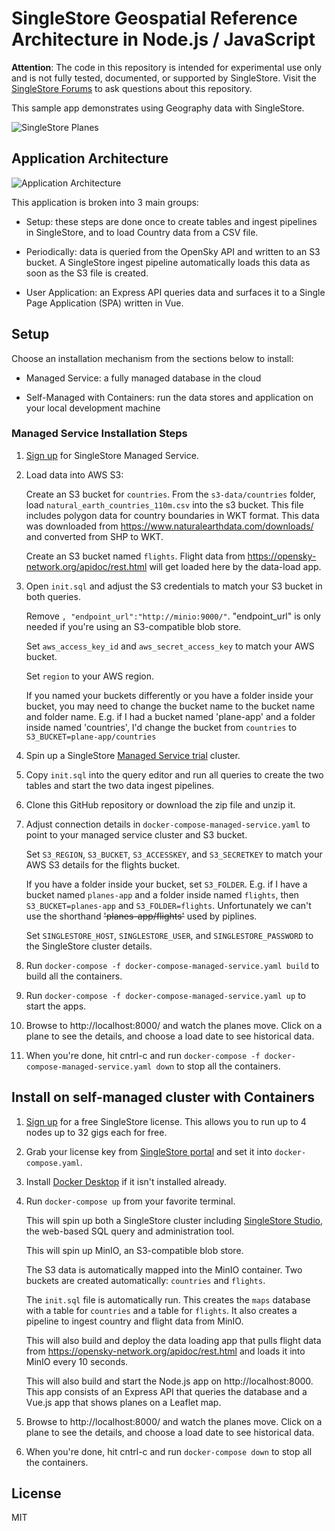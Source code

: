 SingleStore Geospatial Reference Architecture in Node.js / JavaScript
=====================================================================

**Attention**: The code in this repository is intended for experimental use only and is not fully tested, documented, or supported by SingleStore. Visit the [SingleStore Forums](https://www.singlestore.com/forum/) to ask questions about this repository.

This sample app demonstrates using Geography data with SingleStore.

![SingleStore Planes](app-screenshot.png)


## Application Architecture

![Application Architecture](airplane-architecture.png)

This application is broken into 3 main groups:

- Setup: these steps are done once to create tables and ingest pipelines in SingleStore, and to load Country data from a CSV file.

- Periodically: data is queried from the OpenSky API and written to an S3 bucket.  A SingleStore ingest pipeline automatically loads this data as soon as the S3 file is created.

- User Application: an Express API queries data and surfaces it to a Single Page Application (SPA) written in Vue.


## Setup

Choose an installation mechanism from the sections below to install:

- Managed Service: a fully managed database in the cloud

- Self-Managed with Containers: run the data stores and application on your local development machine


### Managed Service Installation Steps

1. [Sign up](https://msql.co/2E8aBa2) for SingleStore Managed Service.

2. Load data into AWS S3:

   Create an S3 bucket for `countries`.  From the `s3-data/countries` folder, load `natural_earth_countries_110m.csv` into the s3 bucket.  This file includes polygon data for country boundaries in WKT format.  This data was downloaded from https://www.naturalearthdata.com/downloads/ and converted from SHP to WKT.

   Create an S3 bucket named `flights`.  Flight data from https://opensky-network.org/apidoc/rest.html will get loaded here by the data-load app.

3. Open `init.sql` and adjust the S3 credentials to match your S3 bucket in both queries.

   Remove `, "endpoint_url":"http://minio:9000/"`.  "endpoint_url" is only needed if you're using an S3-compatible blob store.

   Set `aws_access_key_id` and `aws_secret_access_key` to match your AWS bucket.

   Set `region` to your AWS region.

   If you named your buckets differently or you have a folder inside your bucket, you may need to change the bucket name to the bucket name and folder name.  E.g. if I had a bucket named 'plane-app' and a folder inside named 'countries', I'd change the bucket from `countries` to `S3_BUCKET=plane-app/countries`

4. Spin up a SingleStore [Managed Service trial](https://msql.co/3iQ0SE8) cluster.

5. Copy `init.sql` into the query editor and run all queries to create the two tables and start the two data ingest pipelines.

6. Clone this GitHub repository or download the zip file and unzip it.

7. Adjust connection details in `docker-compose-managed-service.yaml` to point to your managed service cluster and S3 bucket.

   Set `S3_REGION`, `S3_BUCKET`, `S3_ACCESSKEY`, and `S3_SECRETKEY` to match your AWS S3 details for the flights bucket.

   If you have a folder inside your bucket, set `S3_FOLDER`.  E.g. if I have a bucket named `planes-app` and a folder inside named `flights`, then `S3_BUCKET=planes-app` and `S3_FOLDER=flights`.  Unfortunately we can't use the shorthand ~~'planes-app/flights'~~ used by piplines.

   Set `SINGLESTORE_HOST`, `SINGLESTORE_USER`, and `SINGLESTORE_PASSWORD` to the SingleStore cluster details.

8. Run `docker-compose -f docker-compose-managed-service.yaml build` to build all the containers.

9. Run `docker-compose -f docker-compose-managed-service.yaml up` to start the apps.

10. Browse to http://localhost:8000/ and watch the planes move.  Click on a plane to see the details, and choose a load date to see historical data.

11. When you're done, hit cntrl-c and run `docker-compose -f docker-compose-managed-service.yaml down` to stop all the containers.


## Install on self-managed cluster with Containers

1. [Sign up](https://msql.co/2E8aBa2) for a free SingleStore license. This allows you to run up to 4 nodes up to 32 gigs each for free.

2. Grab your license key from [SingleStore portal](https://msql.co/3fZoxjO) and set it into `docker-compose.yaml`.

3. Install [Docker Desktop](https://www.docker.com/products/docker-desktop) if it isn't installed already.

4. Run `docker-compose up` from your favorite terminal.

   This will spin up both a SingleStore cluster including [SingleStore Studio](https://localhost:8080), the web-based SQL query and administration tool.

   This will spin up MinIO, an S3-compatible blob store.

   The S3 data is automatically mapped into the MinIO container.  Two buckets are created automatically: `countries` and `flights`.

   The `init.sql` file is automatically run.  This creates the `maps` database with a table for `countries` and a table for `flights`.  It also creates a pipeline to ingest country and flight data from MinIO.

   This will also build and deploy the data loading app that pulls flight data from https://opensky-network.org/apidoc/rest.html and loads it into MinIO every 10 seconds.

   This will also build and start the Node.js app on http://localhost:8000.  This app consists of an Express API that queries the database and a Vue.js app that shows planes on a Leaflet map.

5. Browse to http://localhost:8000/ and watch the planes move.  Click on a plane to see the details, and choose a load date to see historical data.

6. When you're done, hit cntrl-c and run `docker-compose down` to stop all the containers.


## License

MIT
